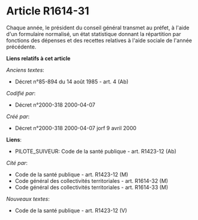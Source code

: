 # Article R1614-31

Chaque année, le président du conseil général transmet au préfet, à l'aide d'un formulaire normalisé, un état statistique
donnant la répartition par fonctions des dépenses et des recettes relatives à l'aide sociale de l'année précédente.

**Liens relatifs à cet article**

_Anciens textes_:

  - Décret n°85-894 du 14 août 1985 - art. 4 (Ab)

_Codifié par_:

  - Décret n°2000-318 2000-04-07

_Créé par_:

  - Décret n°2000-318 2000-04-07 jorf 9 avril 2000

**Liens**:

  - PILOTE_SUIVEUR: Code de la santé publique - art. R1423-12 (Ab)

_Cité par_:

  - Code de la santé publique - art. R1423-12 (M)
  - Code général des collectivités territoriales - art. R1614-32 (M)
  - Code général des collectivités territoriales - art. R1614-33 (M)

_Nouveaux textes_:

  - Code de la santé publique - art. R1423-12 (V)
